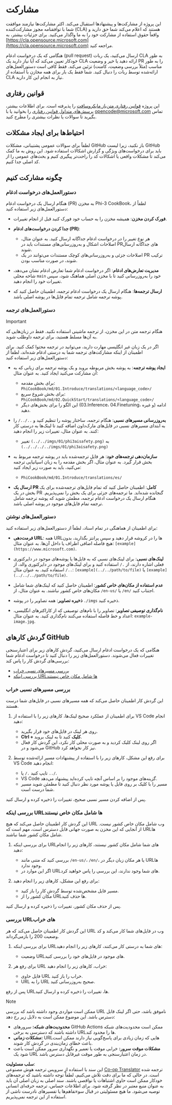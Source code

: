 <!--
CO_OP_TRANSLATOR_METADATA:
{
  "original_hash": "212531c5722978740dcfb73e3995cbba",
  "translation_date": "2025-04-03T05:55:21+00:00",
  "source_file": "CONTRIBUTING.md",
  "language_code": "fa"
}
-->
# مشارکت

این پروژه از مشارکت‌ها و پیشنهادها استقبال می‌کند. اکثر مشارکت‌ها نیازمند موافقت شما با توافقنامه مجوز مشارکت‌کننده (CLA) هستند که اعلام می‌کند شما حق دارید و واقعاً حقوق استفاده از مشارکت خود را به ما واگذار می‌کنید. برای جزئیات بیشتر، به [https://cla.opensource.microsoft.com](https://cla.opensource.microsoft.com) مراجعه کنید.

هنگامی که یک درخواست ادغام (pull request) ارسال می‌کنید، یک ربات CLA به طور خودکار تعیین می‌کند که آیا نیاز دارید یک CLA ارائه دهید یا خیر و وضعیت PR را به طور مناسب (مثلاً بررسی وضعیت، کامنت) تزئین می‌کند. فقط کافی است دستورالعمل‌های ارائه‌شده توسط ربات را دنبال کنید. شما فقط یک بار برای همه مخازن با استفاده از CLA نیاز به انجام این کار دارید.

## قوانین رفتاری

این پروژه [قوانین رفتاری متن‌باز مایکروسافت](https://opensource.microsoft.com/codeofconduct/) را پذیرفته است. برای اطلاعات بیشتر، [پرسش‌های متداول قوانین رفتاری](https://opensource.microsoft.com/codeofconduct/faq/) را بخوانید یا با [opencode@microsoft.com](mailto:opencode@microsoft.com) تماس بگیرید تا سوالات یا نظرات بیشتری را مطرح کنید.

## احتیاط‌ها برای ایجاد مشکلات

لطفاً برای سوالات عمومی پشتیبانی، مشکلات GitHub باز نکنید، زیرا لیست GitHub باید برای درخواست‌های ویژگی و گزارش اشکالات استفاده شود. این روش به ما کمک می‌کند تا مشکلات واقعی یا اشکالات کد را راحت‌تر پیگیری کنیم و بحث‌های عمومی را از کد اصلی جدا کنیم.

## چگونه مشارکت کنیم

### دستورالعمل‌های درخواست ادغام

هنگام ارسال یک درخواست ادغام (PR) به مخزن Phi-3 CookBook، لطفاً از دستورالعمل‌های زیر استفاده کنید:

- **فورک کردن مخزن**: همیشه مخزن را به حساب خود فورک کنید قبل از انجام تغییرات.

- **جدا کردن درخواست‌های ادغام (PR)**:
  - هر نوع تغییر را در درخواست ادغام جداگانه ارسال کنید. به عنوان مثال، اصلاحات اشکال و به‌روزرسانی‌های مستندات باید در PRهای جداگانه ارسال شوند.
  - اصلاحات جزئی و به‌روزرسانی‌های کوچک مستندات می‌توانند در یک PR ترکیب شوند، در صورت مناسب بودن.

- **مدیریت تعارض‌های ادغام**: اگر درخواست ادغام شما تعارض ادغام نشان می‌دهد، شاخه محلی `main` خود را به‌روزرسانی کنید تا با مخزن اصلی هماهنگ شود، سپس تغییرات خود را انجام دهید.

- **ارسال ترجمه‌ها**: هنگام ارسال یک درخواست ادغام ترجمه، اطمینان حاصل کنید که پوشه ترجمه شامل ترجمه تمام فایل‌ها در پوشه اصلی باشد.

### دستورالعمل‌های ترجمه

> [!IMPORTANT]
>
> هنگام ترجمه متن در این مخزن، از ترجمه ماشینی استفاده نکنید. فقط در زبان‌هایی که به آن‌ها مسلط هستید، برای ترجمه داوطلب شوید.

اگر در یک زبان غیر انگلیسی مهارت دارید، می‌توانید در ترجمه محتوا کمک کنید. برای اطمینان از اینکه مشارکت‌های ترجمه شما به درستی ادغام شده‌اند، لطفاً از دستورالعمل‌های زیر استفاده کنید:

- **ایجاد پوشه ترجمه**: به پوشه بخش مربوطه بروید و یک پوشه ترجمه برای زبانی که به آن مشارکت می‌کنید ایجاد کنید. به عنوان مثال:
  - برای بخش مقدمه: `PhiCookBook/md/01.Introduce/translations/<language_code>/`
  - برای بخش شروع سریع: `PhiCookBook/md/02.QuickStart/translations/<language_code>/`
  - این الگو را برای بخش‌های دیگر (03.Inference، 04.Finetuning، و غیره) ادامه دهید.

- **به‌روزرسانی مسیرهای نسبی**: هنگام ترجمه، ساختار پوشه را تنظیم کنید و `../../` را به ابتدای مسیرهای نسبی در فایل‌های مارک‌داون اضافه کنید تا لینک‌ها به درستی کار کنند. به عنوان مثال، تغییرات زیر را انجام دهید:
  - تغییر `(../../imgs/01/phi3aisafety.png)` به `(../../../../imgs/01/phi3aisafety.png)`

- **سازمان‌دهی ترجمه‌های خود**: هر فایل ترجمه‌شده باید در پوشه ترجمه مربوط به بخش قرار گیرد. به عنوان مثال، اگر بخش مقدمه را به زبان اسپانیایی ترجمه می‌کنید، باید به صورت زیر ایجاد کنید:
  - `PhiCookBook/md/01.Introduce/translations/es/`

- **ارسال یک PR کامل**: اطمینان حاصل کنید که تمام فایل‌های ترجمه‌شده برای یک بخش در یک PR گنجانده شده‌اند. ما ترجمه‌های جزئی برای یک بخش را نمی‌پذیریم. هنگام ارسال یک درخواست ادغام ترجمه، مطمئن شوید که پوشه ترجمه شامل ترجمه تمام فایل‌های موجود در پوشه اصلی باشد.

### دستورالعمل‌های نوشتن

برای اطمینان از هماهنگی در تمام اسناد، لطفاً از دستورالعمل‌های زیر استفاده کنید:

- **فرمت‌دهی URL**: همه URLها را در کروشه قرار دهید و سپس پرانتز بگذارید، بدون هیچ فاصله اضافی اطراف یا داخل آن‌ها. به عنوان مثال: `[example](https://www.microsoft.com)`.

- **لینک‌های نسبی**: برای لینک‌های نسبی که به فایل‌ها یا پوشه‌های موجود در دایرکتوری فعلی اشاره دارند، از `./` استفاده کنید و برای لینک‌های موجود در دایرکتوری والد، از `../` استفاده کنید. به عنوان مثال: `[example](../../path/to/file)` یا `[example](../../../path/to/file)`.

- **عدم استفاده از مکان‌های خاص کشور**: اطمینان حاصل کنید که لینک‌های شما شامل مکان‌های خاص کشور نباشند. به عنوان مثال، از `/en-us/` یا `/en/` اجتناب کنید.

- **ذخیره تصاویر**: همه تصاویر را در پوشه `./imgs` ذخیره کنید.

- **نام‌گذاری توصیفی تصاویر**: تصاویر را با نام‌های توصیفی که از کاراکترهای انگلیسی، اعداد و خط فاصله استفاده می‌کنند نام‌گذاری کنید. به عنوان مثال: `example-image.jpg`.

## گردش کارهای GitHub

هنگامی که یک درخواست ادغام ارسال می‌کنید، گردش کارهای زیر برای اعتبارسنجی تغییرات فعال می‌شوند. دستورالعمل‌های زیر را دنبال کنید تا درخواست ادغام شما بررسی‌های گردش کار را پاس کند:

- [بررسی مسیرهای نسبی خراب](../..)
- [بررسی اینکه URLها شامل مکان خاص نیستند](../..)

### بررسی مسیرهای نسبی خراب

این گردش کار اطمینان حاصل می‌کند که همه مسیرهای نسبی در فایل‌های شما درست هستند.

1. برای اطمینان از عملکرد صحیح لینک‌ها، کارهای زیر را با استفاده از VS Code انجام دهید:
    - روی هر لینک در فایل‌های خود قرار بگیرید.
    - **Ctrl + کلیک** کنید تا به لینک بروید.
    - اگر روی لینک کلیک کردید و به صورت محلی کار نکرد، این گردش کار فعال می‌شود و در GitHub نیز کار نخواهد کرد.

1. برای رفع این مشکل، کارهای زیر را با استفاده از پیشنهادات مسیر ارائه‌شده توسط VS Code انجام دهید:
    - تایپ کنید `./` یا `../`.
    - VS Code گزینه‌های موجود را بر اساس آنچه تایپ کرده‌اید پیشنهاد می‌دهد.
    - مسیر را با کلیک بر روی فایل یا پوشه مورد نظر دنبال کنید تا مطمئن شوید مسیر شما درست است.

پس از اضافه کردن مسیر نسبی صحیح، تغییرات را ذخیره کرده و ارسال کنید.

### بررسی اینکه URLها شامل مکان خاص نیستند

این گردش کار اطمینان حاصل می‌کند که هیچ URL وب شامل مکان خاص کشور نیست. از آنجایی که این مخزن به صورت جهانی قابل دسترس است، مهم است که URLها شامل مکان کشور شما نباشند.

1. برای بررسی اینکه URLهای شما شامل مکان کشور نیستند، کارهای زیر را انجام دهید:

    - بررسی کنید که متنی مانند `/en-us/`، `/en/`، یا هر مکان زبان دیگر در URLها وجود ندارد.
    - اگر این موارد در URLهای شما وجود ندارند، این بررسی را پاس خواهید کرد.

1. برای رفع این مشکل، کارهای زیر را انجام دهید:
    - مسیر فایل مشخص‌شده توسط گردش کار را باز کنید.
    - مکان کشور را از URLها حذف کنید.

پس از حذف مکان کشور، تغییرات را ذخیره کرده و ارسال کنید.

### بررسی URLهای خراب

این گردش کار اطمینان حاصل می‌کند که هر URL وب در فایل‌های شما کار می‌کند و کد وضعیت 200 را بازمی‌گرداند.

1. برای بررسی اینکه URLهای شما به درستی کار می‌کنند، کارهای زیر را انجام دهید:
    - وضعیت URLهای موجود در فایل‌های خود را بررسی کنید.

2. برای رفع هر URL خراب، کارهای زیر را انجام دهید:
    - فایل حاوی URL خراب را باز کنید.
    - URL را به URL صحیح به‌روزرسانی کنید.

پس از رفع URLها، تغییرات را ذخیره کرده و ارسال کنید.

> [!NOTE]
>
> ممکن است مواردی وجود داشته باشد که بررسی URL ناموفق باشد، حتی اگر لینک قابل دسترس باشد. این موضوع ممکن است به دلایل زیر رخ دهد:
>
> - **محدودیت‌های شبکه:** سرورهای GitHub Actions ممکن است محدودیت‌های شبکه داشته باشند که دسترسی به برخی URLها را محدود کند.
> - **مشکلات زمانی:** URLهایی که زمان زیادی برای پاسخ‌گویی نیاز دارند ممکن است باعث خطای زمان‌بندی در گردش کار شوند.
> - **مشکلات موقت سرور:** خرابی موقت یا تعمیر و نگهداری سرور ممکن است باعث شود یک URL در زمان اعتبارسنجی به طور موقت غیرقابل دسترس باشد.

**سلب مسئولیت**:  
این سند با استفاده از سرویس ترجمه هوش مصنوعی [Co-op Translator](https://github.com/Azure/co-op-translator) ترجمه شده است. در حالی که ما برای دقت تلاش می‌کنیم، لطفاً توجه داشته باشید که ترجمه‌های خودکار ممکن است حاوی اشتباهات یا نواقصی باشند. سند اصلی به زبان اصلی آن باید به عنوان منبع معتبر در نظر گرفته شود. برای اطلاعات حساس، ترجمه حرفه‌ای انسانی توصیه می‌شود. ما هیچ مسئولیتی در قبال سوءتفاهم‌ها یا تفسیرهای نادرست ناشی از استفاده از این ترجمه نمی‌پذیریم.